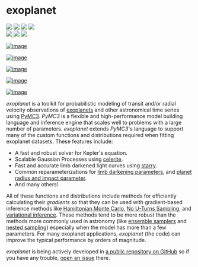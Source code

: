 exoplanet
=========

<p>
<a href="https://github.com/dfm/exoplanet">
<img src="https://img.shields.io/badge/GitHub-dfm%2Fexoplanet-blue.svg?style=flat"></a>
<a href="https://github.com/dfm/exoplanet/blob/master/LICENSE">
<img src="https://img.shields.io/badge/license-MIT-blue.svg?style=flat"></a>
<a href="https://zenodo.org/badge/latestdoi/138077978">
<img src="https://zenodo.org/badge/138077978.svg"></a>
<a href="https://docs.google.com/viewer?url=https://github.com/dfm/exoplanet/raw/master-pdf/paper/exoplanet.pdf">
<img src="https://img.shields.io/badge/read-the_paper-blue.svg?style=flat"></a>
<br>
<a href="https://travis-ci.org/dfm/exoplanet">
<img src="https://img.shields.io/travis/dfm/exoplanet/master.svg?style=flat&label=tests">
</a>
<a href="https://dev.azure.com/foremanmackey/exoplanet/_build?definitionId=1">
<img src="https://img.shields.io/azure-devops/build/foremanmackey/704922a0-a57f-4d16-bbea-e37f58c88ba5/1/master.svg?label=paper"></a>
<a href="https://exoplanet.dfm.io">
<img src="https://img.shields.io/readthedocs/exoplanet.svg?style=flat"></a>
</p>

[![image](https://img.shields.io/badge/powered_by-starry-EB5368.svg?style=flat)](https://rodluger.github.io/starry)

[![image](https://img.shields.io/badge/powered_by-celerite-EB5368.svg?style=flat)](https://celerite.readthedocs.io)

[![image](https://img.shields.io/badge/powered_by-PyMC3-EB5368.svg?style=flat)](https://docs.pymc.io)

[![image](https://img.shields.io/badge/powered_by-AstroPy-EB5368.svg?style=flat)](http://www.astropy.org)

[![image](https://img.shields.io/badge/powered_by-corTeX-EB5368.svg?style=flat)](https://github.com/rodluger/corTeX)

*exoplanet* is a toolkit for probabilistic modeling of transit and/or
radial velocity observations of
[exoplanets](https://en.wikipedia.org/wiki/Exoplanet) and other
astronomical time series using [PyMC3](https://docs.pymc.io). *PyMC3* is
a flexible and high-performance model building language and inference
engine that scales well to problems with a large number of parameters.
*exoplanet* extends *PyMC3*'s language to support many of the custom
functions and distributions required when fitting exoplanet datasets.
These features include:

- A fast and robust solver for Kepler's equation.
- Scalable Gaussian Processes using
  [celerite](https://celerite.readthedocs.io).
- Fast and accurate limb darkened light curves using
  [starry](https://rodluger.github.io/starry).
- Common reparameterizations for [limb darkening
  parameters](https://arxiv.org/abs/1308.0009), and [planet radius and
  impact parameter](https://arxiv.org/abs/1811.04859).
- And many others!

All of these functions and distributions include methods for efficiently
calculating their *gradients* so that they can be used with
gradient-based inference methods like [Hamiltonian Monte
Carlo](https://arxiv.org/abs/1206.1901), [No U-Turns
Sampling](https://arxiv.org/abs/1111.4246), and [variational
inference](https://arxiv.org/abs/1603.00788). These methods tend to be
more robust than the methods more commonly used in astronomy (like
[ensemble samplers](https://emcee.readthedocs.io) and [nested
sampling](https://ccpforge.cse.rl.ac.uk/gf/project/multinest/))
especially when the model has more than a few parameters. For many
exoplanet applications, *exoplanet* (the code) can improve the typical
performance by orders of magnitude.

*exoplanet* is being actively developed in [a public repository on
GitHub](https://github.com/dfm/exoplanet) so if you have any trouble,
[open an issue](https://github.com/dfm/exoplanet/issues) there.
